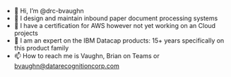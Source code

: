- 👋 Hi, I’m @drc-bvaughn
- 👀 I design and maintain inbound paper document processing systems
- 🌱 I have a certification for AWS however not yet working on an Cloud projects
- 💞️ I am an expert on the IBM Datacap products: 15+ years specifically on this product family
- 📫 How to reach me is Vaughn, Brian on Teams or bvaughn@datarecognitioncorp.com

<!---
drc-bvaughn/drc-bvaughn is a ✨ special ✨ repository because its `README.md` (this file) appears on your GitHub profile.
You can click the Preview link to take a look at your changes.
--->

